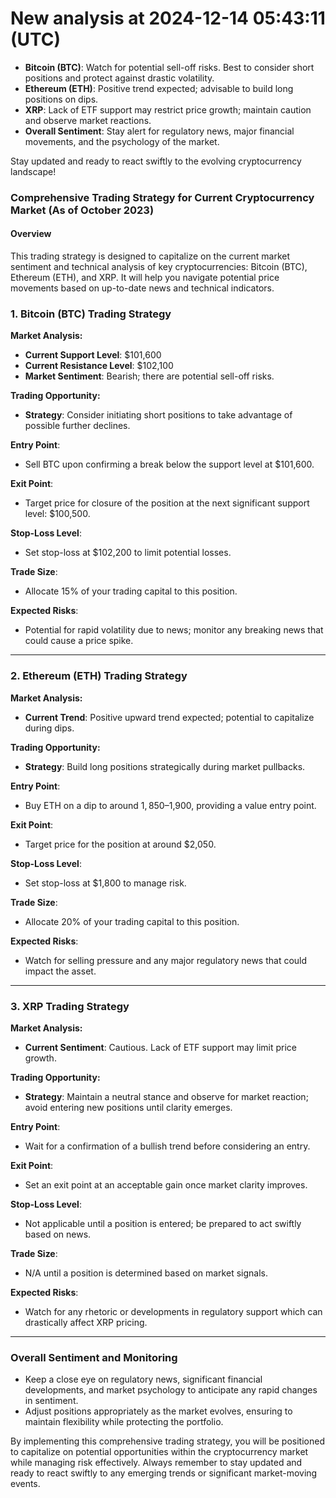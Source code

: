 # New analysis at 2024-12-14 05:43:11 (UTC)

- **Bitcoin (BTC)**: Watch for potential sell-off risks. Best to consider short positions and protect against drastic volatility.
- **Ethereum (ETH)**: Positive trend expected; advisable to build long positions on dips.
- **XRP**: Lack of ETF support may restrict price growth; maintain caution and observe market reactions.
- **Overall Sentiment**: Stay alert for regulatory news, major financial movements, and the psychology of the market.

Stay updated and ready to react swiftly to the evolving cryptocurrency landscape!

### Comprehensive Trading Strategy for Current Cryptocurrency Market (As of October 2023)

#### Overview
This trading strategy is designed to capitalize on the current market sentiment and technical analysis of key cryptocurrencies: Bitcoin (BTC), Ethereum (ETH), and XRP. It will help you navigate potential price movements based on up-to-date news and technical indicators.

### 1. Bitcoin (BTC) Trading Strategy

**Market Analysis:**
- **Current Support Level**: $101,600
- **Current Resistance Level**: $102,100
- **Market Sentiment**: Bearish; there are potential sell-off risks.

**Trading Opportunity:**
- **Strategy**: Consider initiating short positions to take advantage of possible further declines.
  
**Entry Point**: 
- Sell BTC upon confirming a break below the support level at $101,600.

**Exit Point**: 
- Target price for closure of the position at the next significant support level: $100,500.

**Stop-Loss Level**: 
- Set stop-loss at $102,200 to limit potential losses.

**Trade Size**: 
- Allocate 15% of your trading capital to this position.

**Expected Risks**: 
- Potential for rapid volatility due to news; monitor any breaking news that could cause a price spike.

---

### 2. Ethereum (ETH) Trading Strategy

**Market Analysis:**
- **Current Trend**: Positive upward trend expected; potential to capitalize during dips.

**Trading Opportunity:**
- **Strategy**: Build long positions strategically during market pullbacks.

**Entry Point**: 
- Buy ETH on a dip to around $1,850–$1,900, providing a value entry point.

**Exit Point**: 
- Target price for the position at around $2,050.

**Stop-Loss Level**: 
- Set stop-loss at $1,800 to manage risk.

**Trade Size**: 
- Allocate 20% of your trading capital to this position.

**Expected Risks**: 
- Watch for selling pressure and any major regulatory news that could impact the asset.

---

### 3. XRP Trading Strategy

**Market Analysis:**
- **Current Sentiment**: Cautious. Lack of ETF support may limit price growth.

**Trading Opportunity:**
- **Strategy**: Maintain a neutral stance and observe for market reaction; avoid entering new positions until clarity emerges.

**Entry Point**: 
- Wait for a confirmation of a bullish trend before considering an entry.

**Exit Point**: 
- Set an exit point at an acceptable gain once market clarity improves.

**Stop-Loss Level**: 
- Not applicable until a position is entered; be prepared to act swiftly based on news.

**Trade Size**: 
- N/A until a position is determined based on market signals.

**Expected Risks**: 
- Watch for any rhetoric or developments in regulatory support which can drastically affect XRP pricing.

---

### Overall Sentiment and Monitoring
- Keep a close eye on regulatory news, significant financial developments, and market psychology to anticipate any rapid changes in sentiment.
- Adjust positions appropriately as the market evolves, ensuring to maintain flexibility while protecting the portfolio.

By implementing this comprehensive trading strategy, you will be positioned to capitalize on potential opportunities within the cryptocurrency market while managing risk effectively. Always remember to stay updated and ready to react swiftly to any emerging trends or significant market-moving events.

